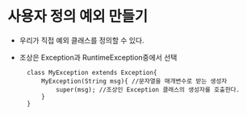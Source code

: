 # 사용자 정의 예외 만들기
- 우리가 직접 예외 클래스를 정의할 수 있다.
- 조상은 Exception과 RuntimeException중에서 선택


        class MyException extends Exception{
            MyException(String msg){ //문자열을 매개변수로 받는 생성자
                super(msg); //조상인 Exception 클래스의 생성자를 호출한다.
            }
        }